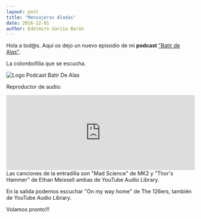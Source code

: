 ```yaml
---
layout: post
title: "Mensajeras Aladas"
date: 2016-12-01
author: Edelmiro García Barón
---
```

Hola a tod@s. Aquí os dejo un nuevo episodio de mi **podcast** <a href="https://batirdealas.github.io">"Batir de Alas"</a>.

La colombofilia que se escucha.

<img src="https://batirdealas.github.io/images/Header.jpg" alt="Logo Podcast Batir De Alas" style="max-width:100%;width:auto;height:auto;">

Reproductor de audio:
<iframe 
  frameborder="0" 
  width="100%"     
  height="200"
  src="https://drive.google.com/file/d/0B5ql1igbvW0gRjJ0UFU2TGVRU0k/preview">
  webkitallowfullscreen="true"
  mozallowfullscreen="true"
  allowfullscreen>
</iframe>
Las canciones de la entradilla son "Mad Science" de MK2 y "Thor's Hammer" de Ethan Meixsell ambas de YouTube Audio Library.

En la salida podemos escuchar "On my way home" de The 126ers, también de YouTube Audio Library.

Volamos pronto!!!

